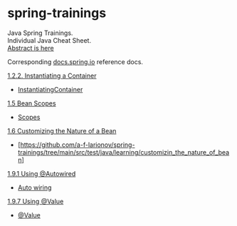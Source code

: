# spring-trainings

Java Spring Trainings.<br>
Individual Java Cheat Sheet.<br>
[Abstract is here](https://github.com/a-f-larionov/spring-trainings/blob/main/abstract.pdf)

Corresponding [docs.spring.io](https://docs.spring.io/spring-framework/docs/current/reference/html/index.html) reference docs.

[1.2.2. Instantiating a Container](https://docs.spring.io/spring-framework/docs/current/reference/html/core.html#beans-factory-instantiation)
* [InstantiatingContainer](https://github.com/a-f-larionov/spring-trainings/blob/main/src/test/java/learning/container/InstantiatingContainer.java)

[1.5 Bean Scopes](https://docs.spring.io/spring-framework/docs/current/reference/html/core.html#beans-factory-scopes)
* [Scopes](https://github.com/a-f-larionov/spring-trainings/tree/main/src/test/java/learning/scopes)

[1.6 Customizing the Nature of a Bean](https://docs.spring.io/spring-framework/docs/current/reference/html/core.html#beans-factory-nature)
* [https://github.com/a-f-larionov/spring-trainings/tree/main/src/test/java/learning/customizin_the_nature_of_bean]

[1.9.1 Using @Autowired](https://docs.spring.io/spring-framework/docs/current/reference/html/core.html#beans-autowired-annotation)
* [Auto wiring](https://github.com/a-f-larionov/spring-trainings/tree/main/src/test/java/learning/autowiring)

[1.9.7 Using @Value](https://docs.spring.io/spring-framework/docs/current/reference/html/core.html#beans-value-annotations)
* [@Value](https://github.com/a-f-larionov/spring-trainings/tree/main/src/test/java/learning/value)